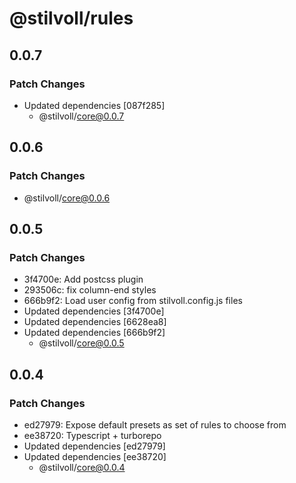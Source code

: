 # @stilvoll/rules

## 0.0.7

### Patch Changes

- Updated dependencies [087f285]
  - @stilvoll/core@0.0.7

## 0.0.6

### Patch Changes

- @stilvoll/core@0.0.6

## 0.0.5

### Patch Changes

- 3f4700e: Add postcss plugin
- 293506c: fix column-end styles
- 666b9f2: Load user config from stilvoll.config.js files
- Updated dependencies [3f4700e]
- Updated dependencies [6628ea8]
- Updated dependencies [666b9f2]
  - @stilvoll/core@0.0.5

## 0.0.4

### Patch Changes

- ed27979: Expose default presets as set of rules to choose from
- ee38720: Typescript + turborepo
- Updated dependencies [ed27979]
- Updated dependencies [ee38720]
  - @stilvoll/core@0.0.4
